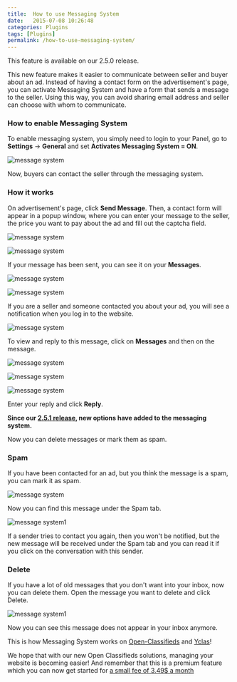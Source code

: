 ```yaml
---
title:  How to use Messaging System
date:   2015-07-08 10:26:48
categories: Plugins
tags: [Plugins]
permalink: /how-to-use-messaging-system/
---
```

<div class="alert alert-warning">
<strong><i class="glyphicon glyphicon-warning-sign"></i> </strong> This feature is available on our 2.5.0 release.
</div>

This new feature makes it easier to communicate between seller and buyer about an ad. Instead of having a contact form on the advertisement's page, you can activate Messaging System and have a form that sends a message to the seller. Using this way, you can avoid sharing email address and seller can choose with whom to communicate.

### How to enable Messaging System

To enable messaging system, you simply need to login to your Panel, go to **Settings** -> **General** and set **Activates Messaging System = ON**.

![message system](//docs.yclas.com/images/message-system.png)

Now, buyers can contact the seller through the messaging system.

### How it works

On advertisement's page, click **Send Message**. Then, a contact form will appear in a popup window, where you can enter your message to the seller, the price you want to pay about the ad and fill out the captcha field. 

![message system](//docs.yclas.com/images/message-system1.png)

![message system](//docs.yclas.com/images/message-system2.png)

If your message has been sent, you can see it on your **Messages**.

![message system](//docs.yclas.com/images/message-system4.png)

![message system](//docs.yclas.com/images/message-system3.png)

If you are a seller and someone contacted you about your ad, you will see a notification when you log in to the website.

![message system](//docs.yclas.com/images/message-system6.png)

To view and reply to this message, click on **Messages** and then on the message.

![message system](//docs.yclas.com/images/message-system4.png)

![message system](//docs.yclas.com/images/message-system7.png)

![message system](//docs.yclas.com/images/message-system8.png)

Enter your reply and click **Reply**.


**Since our [2.5.1 release](http://open-classifieds.com/2015/09/10/open-classifieds-2-5-1/), new options have added to the messaging system.**

Now you can delete messages or mark them as spam. 

### Spam

If you have been contacted for an ad, but you think the message is a spam, you can mark it as spam.

![message system](//docs.yclas.com/images/messaging-system.png)

Now you can find this message under the Spam tab.

![message system1](//docs.yclas.com/images/messaging-system1.png)

If a sender tries to contact you again, then you won't be notified, but the new message will be received under the Spam tab and you can read it if you click on the conversation with this sender.

### Delete

If you have a lot of old messages that you don't want into your inbox, now you can delete them. Open the message you want to delete and click Delete.

![message system1](//docs.yclas.com/images/messaging-system2.png)

Now you can see this message does not appear in your inbox anymore.



This is how Messaging System works on [Open-Classifieds](http://open-classifieds.com/) and [Yclas](http://yclas.com/)! 

We hope that with our new Open Classifieds solutions, managing your website is becoming easier! And remember that this is a premium feature which you can now get started for [a small fee of 3.49$ a month](http://open-classifieds.com/hosting/)




